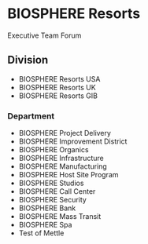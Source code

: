 # BIOSPHERE Resorts
Executive Team Forum

## Division
+ BIOSPHERE Resorts USA
+ BIOSPHERE Resorts UK
+ BIOSPHERE Resorts GIB

### Department
+ BIOSPHERE Project Delivery
+ BIOSPHERE Improvement District
+ BIOSPHERE Organics
+ BIOSPHERE Infrastructure
+ BIOSPHERE Manufacturing
+ BIOSPHERE Host Site Program
+ BIOSPHERE Studios
+ BIOSPHERE Call Center
+ BIOSPHERE Security
+ BIOSPHERE Bank
+ BIOSPHERE Mass Transit
+ BIOSPHERE Spa
+ Test of Mettle
